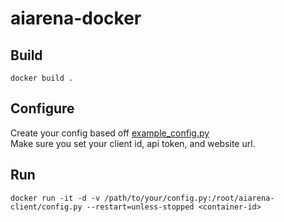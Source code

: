 # aiarena-docker

## Build

`docker build .`

## Configure

Create your config based off [example_config.py](./example_config.py)  
Make sure you set your client id, api token, and website url.

## Run
`docker run -it -d -v /path/to/your/config.py:/root/aiarena-client/config.py --restart=unless-stopped <container-id>`